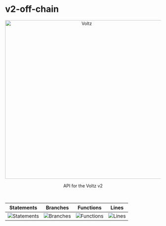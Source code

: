 # v2-off-chain

<p align="center">
  <a href="https://app.voltz.xyz/">
    <picture>
      <img src="../../docs/voltz-background.jpeg" alt="Voltz" width="512" />
    </picture>
  </a>
</p>

<p align="center"> API for the Voltz v2 </p>

<br />

| Statements                  | Branches                | Functions                 | Lines             |
| --------------------------- | ----------------------- | ------------------------- | ----------------- |
| ![Statements](https://img.shields.io/badge/statements-10.18%25-red.svg?style=flat) | ![Branches](https://img.shields.io/badge/branches-25%25-red.svg?style=flat) | ![Functions](https://img.shields.io/badge/functions-3.84%25-red.svg?style=flat) | ![Lines](https://img.shields.io/badge/lines-9.96%25-red.svg?style=flat) |

